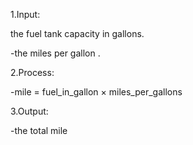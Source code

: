 1.Input:

the fuel tank capacity in gallons.

-the miles per gallon .

2.Process:

-mile = fuel_in_gallon × miles_per_gallons

3.Output:

-the total mile



